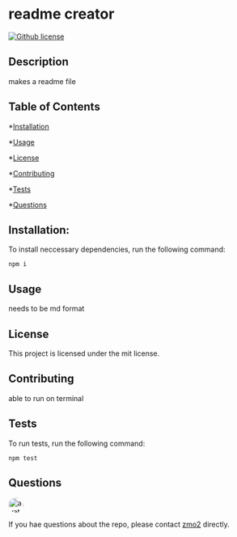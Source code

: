 
# readme creator
[![Github license](https://img.shields.io/badge/license-mit-brightgreen.svg)](https://github.com/zmo2/mdCreator)
    
## Description 

makes a readme file

## Table of Contents

*[Installation](#Installation)

*[Usage](#Usage)

*[License](#License)

*[Contributing](#Contributing)

*[Tests](#Tests)

*[Questions](#Questions)

## Installation:
To install neccessary dependencies, run the following command:

    npm i

## Usage

needs to be md format

## License

This project is licensed under the mit license.

## Contributing

able to run on terminal

## Tests

To run tests, run the following command:

    npm test

## Questions

<img src="https://avatars2.githubusercontent.com/u/34842627?v=4" alt="avatar" style="border-radius:16px" width="30"/>

If you hae questions about the repo, please contact [zmo2](https://github.com/zmo2) directly. 

